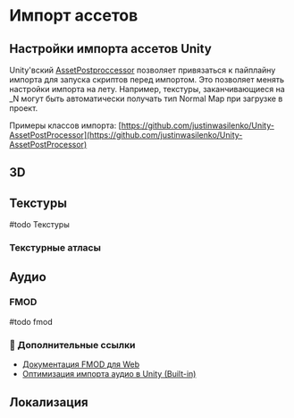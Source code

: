 # Импорт ассетов
## Настройки импорта ассетов Unity
Unity'вский [AssetPostproccessor](https://docs.unity3d.com/ScriptReference/AssetPostprocessor.html) позволяет привязаться к пайплайну импорта для запуска скриптов перед импортом. Это позволяет менять настройки импорта на лету. Например, текстуры, заканчивающиеся на _N могут быть автоматически получать тип Normal Map при загрузке в проект.

Примеры классов импорта: [https://github.com/justinwasilenko/Unity-AssetPostProcessor](https://github.com/justinwasilenko/Unity-AssetPostProcessor)

## 3D

## Текстуры
#todo Текстуры
### Текстурные атласы

## Аудио
### FMOD
#todo fmod
### 🔗 Дополнительные ссылки
- [Документация FMOD для Web](https://fmod.com/docs/2.02/api/platforms-html5.html)
- [Оптимизация импорта аудио в Unity (Built-in)](https://www.gamedeveloper.com/audio/unity-audio-import-optimisation---getting-more-bam-for-your-ram)

## Локализация
